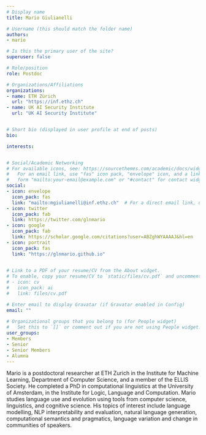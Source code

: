 ```yaml
---
# Display name
title: Mario Giulianelli

# Username (this should match the folder name)
authors:
- mario

# Is this the primary user of the site?
superuser: false

# Role/position
role: Postdoc

# Organizations/Affiliations
organizations:
- name: ETH Zürich
  url: "https://inf.ethz.ch"
- name: UK AI Security Institute
  url: "UK AI Security Institute"


# Short bio (displayed in user profile at end of posts)
bio: 

interests: 


# Social/Academic Networking
# For available icons, see: https://sourcethemes.com/academic/docs/widgets/#icons
#   For an email link, use "fas" icon pack, "envelope" icon, and a link in the
#   form "mailto:your-email@example.com" or "#contact" for contact widget.
social:
- icon: envelope
  icon_pack: fas
  link: "mailto:mgiulianelli@inf.ethz.ch"  # For a direct email link, use "mailto:test@example.org".
- icon: twitter
  icon_pack: fab
  link: https://twitter.com/glnmario
- icon: google
  icon_pack: fab
  link: https://scholar.google.com/citations?user=ABZghWYAAAAJ&hl=en
- icon: portrait
  icon_pack: fas
  link: "https://glnmario.github.io"

  
# Link to a PDF of your resume/CV from the About widget.
# To enable, copy your resume/CV to `static/files/cv.pdf` and uncomment the lines below.  
# - icon: cv
#   icon_pack: ai
#   link: files/cv.pdf 

# Enter email to display Gravatar (if Gravatar enabled in Config)
email: ""
  
# Organizational groups that you belong to (for People widget)
#   Set this to `[]` or comment out if you are not using People widget.  
user_groups:
- Members
- Senior
- Senior Members
- Alumna
---
```


Mario is a postdoctoral researcher at ETH Zurich in the Institute for Machine Learning, Department of Computer Science, and a member of the ELLIS Society. He completed a PhD in computational linguistics at the University of Amsterdam, in the Institute for Logic, Language and Computation. Mario studies language use and evolution using tools from computer science, linguistics, and cognitive science. His topics of interest include language modelling, NLP interpretability and evaluation, natural language generation, computational semantics and pragmatics, language variation and change in communities of speakers.

<!-- <img  class="avatar-small" src="seaa-turtle.jpg" style="float: center" />
 -->
